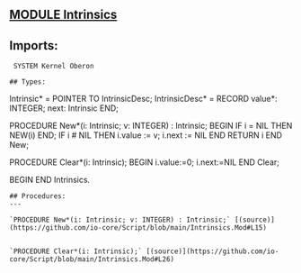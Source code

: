 
## [MODULE Intrinsics](https://github.com/io-core/Script/blob/main/Intrinsics.Mod)

## Imports:
` SYSTEM Kernel Oberon`

```
## Types:
```

  Intrinsic* = POINTER TO IntrinsicDesc;
  IntrinsicDesc* = RECORD
    value*: INTEGER;
    next: Intrinsic
  END;

PROCEDURE New*(i: Intrinsic; v: INTEGER) : Intrinsic;
BEGIN
  IF i = NIL THEN NEW(i) END;
  IF i # NIL THEN
    i.value := v;
    i.next := NIL
  END
  RETURN i 
END New;


PROCEDURE Clear*(i: Intrinsic);
BEGIN
  i.value:=0;
  i.next:=NIL
END Clear;

BEGIN
END Intrinsics.
```
## Procedures:
---

`PROCEDURE New*(i: Intrinsic; v: INTEGER) : Intrinsic;` [(source)](https://github.com/io-core/Script/blob/main/Intrinsics.Mod#L15)


`PROCEDURE Clear*(i: Intrinsic);` [(source)](https://github.com/io-core/Script/blob/main/Intrinsics.Mod#L26)

